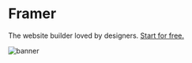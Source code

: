 # Framer

The website builder loved by designers. [Start for free.](https://www.framer.com)

![banner](https://github.com/user-attachments/assets/e09efd0d-979a-4088-becd-ba526e5e4293)
